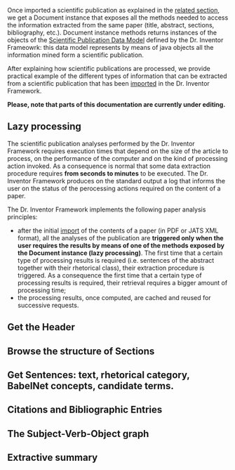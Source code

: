 Once imported a scientific publication as explained in the [related section](ImportDoc), we get a Document instance that exposes all the methods needed to access the information extracted from the same paper (title, abstract, sections, bibliography, etc.). Document instance methods returns instances of the objects of the [Scientific Publication Data Model](ScuPubDataModel) defined by the Dr. Inventor Frameowrk: this data model represents by means of java objects all the information mined form a scientific publication.

After explaining how scientific publications are processed, we provide practical example of the different types of information that can be extracted from a scientific publication that has been [imported](ImportDoc) in the Dr. Inventor Framework.

**Please, note that parts of this documentation are currently under editing.**


## Lazy processing
The scientific publication analyses performed by the Dr. Inventor Framework requires execution times that depend on the size of the article to process, on the performance of the computer and on the kind of processing action invoked. As a consequence is normal that some data extraction procedure requires **from seconds to minutes** to be executed. The Dr. Inventor Framework produces on the standard output a log that informs the user on the status of the perocessing actions required on the content of a paper.

The Dr. Inventor Framework implements the following paper analysis principles:

 * after the initial [import](ImportDoc) of the contents of a paper (in PDF or JATS XML format), all the analyses of the publication are **triggered only when the user requires the results by means of one of the methods exposed by the Document instance (lazy processing)**. The first time that a certain type of processing results is required (i.e. sentences of the abstract together with their rhetorical class), their extraction procedure is triggered. As a consequence the first time that a certain type of processing results is required, their retrieval requires a bigger amount of processing time; 
 * the processing results, once computed, are cached and reused for successive requests.


## Get the Header


## Browse the structure of Sections


## Get Sentences: text, rhetorical category, BabelNet concepts, candidate terms.


## Citations and Bibliographic Entries


## The Subject-Verb-Object graph


## Extractive summary


